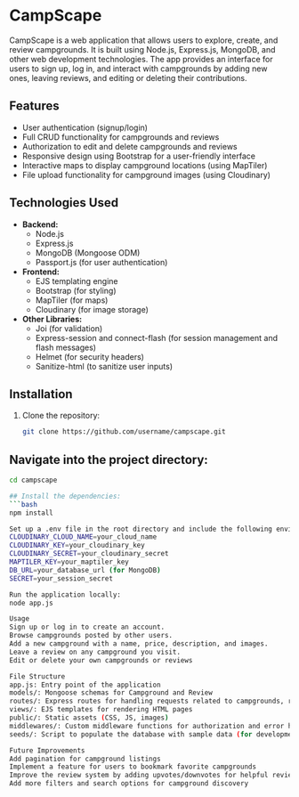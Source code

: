 # CampScape

CampScape is a web application that allows users to explore, create, and review campgrounds. It is built using Node.js, Express.js, MongoDB, and other web development technologies. The app provides an interface for users to sign up, log in, and interact with campgrounds by adding new ones, leaving reviews, and editing or deleting their contributions.

## Features

- User authentication (signup/login)
- Full CRUD functionality for campgrounds and reviews
- Authorization to edit and delete campgrounds and reviews
- Responsive design using Bootstrap for a user-friendly interface
- Interactive maps to display campground locations (using MapTiler)
- File upload functionality for campground images (using Cloudinary)

## Technologies Used

- **Backend:**
  - Node.js
  - Express.js
  - MongoDB (Mongoose ODM)
  - Passport.js (for user authentication)
- **Frontend:**
  - EJS templating engine
  - Bootstrap (for styling)
  - MapTiler (for maps)
  - Cloudinary (for image storage)
- **Other Libraries:**
  - Joi (for validation)
  - Express-session and connect-flash (for session management and flash messages)
  - Helmet (for security headers)
  - Sanitize-html (to sanitize user inputs)

## Installation

1. Clone the repository:
   ```bash
   git clone https://github.com/username/campscape.git
## Navigate into the project directory:

```bash
cd campscape

## Install the dependencies:
```bash
npm install

Set up a .env file in the root directory and include the following environment variables:
CLOUDINARY_CLOUD_NAME=your_cloud_name
CLOUDINARY_KEY=your_cloudinary_key
CLOUDINARY_SECRET=your_cloudinary_secret
MAPTILER_KEY=your_maptiler_key
DB_URL=your_database_url (for MongoDB)
SECRET=your_session_secret

Run the application locally:
node app.js

Usage
Sign up or log in to create an account.
Browse campgrounds posted by other users.
Add a new campground with a name, price, description, and images.
Leave a review on any campground you visit.
Edit or delete your own campgrounds or reviews

File Structure
app.js: Entry point of the application
models/: Mongoose schemas for Campground and Review
routes/: Express routes for handling requests related to campgrounds, reviews, and user authentication
views/: EJS templates for rendering HTML pages
public/: Static assets (CSS, JS, images)
middlewares/: Custom middleware functions for authorization and error handling
seeds/: Script to populate the database with sample data (for development)

Future Improvements
Add pagination for campground listings
Implement a feature for users to bookmark favorite campgrounds
Improve the review system by adding upvotes/downvotes for helpful reviews
Add more filters and search options for campground discovery

